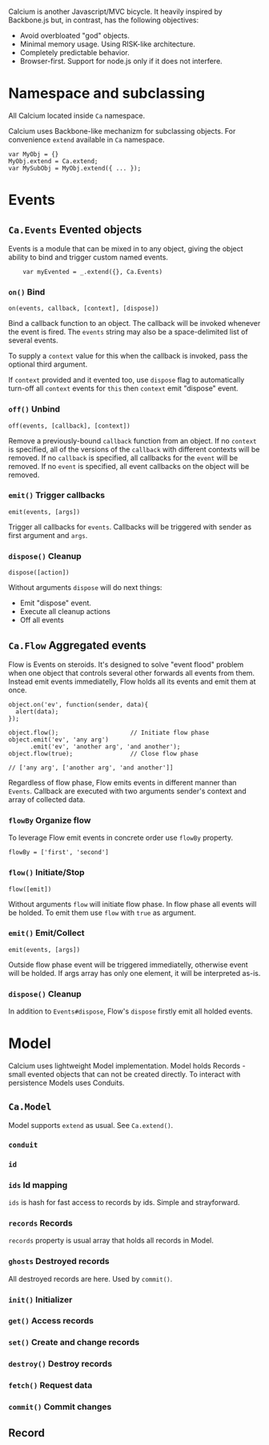 Calcium is another Javascript/MVC bicycle. It heavily inspired by 
Backbone.js but, in contrast, has the following objectives:

* Avoid overbloated "god" objects.
* Minimal memory usage. Using RISK-like architecture.
* Completely predictable behavior.
* Browser-first. Support for node.js only if it does not interfere.

# Namespace and subclassing

All Calcium located inside `Ca` namespace.

Calcium uses Backbone-like mechanizm for subclassing objects. For convenience 
`extend` available in `Ca` namespace.

    var MyObj = {}
    MyObj.extend = Ca.extend;
    var MySubObj = MyObj.extend({ ... });

# Events

## `Ca.Events` Evented objects

Events is a module that can be mixed in to any object, giving the object 
ability to bind and trigger custom named events. 
```
    var myEvented = _.extend({}, Ca.Events)
```
### `on()` Bind

    on(events, callback, [context], [dispose])

Bind a callback function to an object. The callback will be invoked whenever 
the event is fired. The `events` string may also be a space-delimited list of 
several events.

To supply a `context` value for this when the callback is invoked, pass the 
optional third argument.

If `context` provided and it evented too, use `dispose` flag to automatically 
turn-off all `context` events for `this` then `context` emit "dispose" event. 

### `off()` Unbind

    off(events, [callback], [context])
    
Remove a previously-bound `callback` function from an object. If no `context` 
is specified, all of the versions of the `callback` with different contexts 
will be removed. If no `callback` is specified, all callbacks for the `event` 
will be removed. If no `event` is specified, all event callbacks on the object 
will be removed.

### `emit()` Trigger callbacks

    emit(events, [args])
    
Trigger all callbacks for `events`. Callbacks will be triggered with sender as 
first argument and `args`.

### `dispose()` Cleanup

    dispose([action])

Without arguments `dispose` will do next things:

* Emit "dispose" event.
* Execute all cleanup actions
* Off all events

## `Ca.Flow` Aggregated events

Flow is Events on steroids. It's designed to solve "event flood" problem when 
one object that controls several other forwards all events from them. Instead 
emit events immediatelly, Flow holds all its events and emit them at once.

    object.on('ev', function(sender, data){
      alert(data);
    });

    object.flow();                    // Initiate flow phase
    object.emit('ev', 'any arg')
          .emit('ev', 'another arg', 'and another');
    object.flow(true);                // Close flow phase
    
    // ['any arg', ['another arg', 'and another']]

Regardless of flow phase, Flow emits events in different manner than `Events`. 
Callback are executed with two arguments sender's context and array of 
collected data.

### `flowBy` Organize flow

To leverage Flow emit events in concrete order use `flowBy` property.

    flowBy = ['first', 'second']

### `flow()` Initiate/Stop

    flow([emit])
    
Without arguments `flow` will initiate flow phase. In flow phase all events 
will be holded. To emit them use `flow` with `true` as argument.

### `emit()` Emit/Collect

    emit(events, [args])

Outside flow phase event will be triggered immediatelly, otherwise event will 
be holded. If args array has only one element, it will be interpreted as-is.

### `dispose()` Cleanup

In addition to `Events#dispose`, Flow's `dispose` firstly emit all holded 
events.

# Model

Calcium uses lightweight Model implementation. Model holds Records - small 
evented objects that can not be created directly. To interact with persistence 
Models uses Conduits.

## `Ca.Model`

Model supports `extend` as usual. See `Ca.extend()`.

### `conduit`

### `id`

### `ids` Id mapping

`ids` is hash for fast access to records by ids. Simple and strayforward.

### `records` Records

`records` property is usual array that holds all records in Model. 

### `ghosts` Destroyed records

All destroyed records are here. Used by `commit()`.

### `init()` Initializer



### `get()` Access records

### `set()` Create and change records

### `destroy()` Destroy records

### `fetch()` Request data

### `commit()` Commit changes

## Record